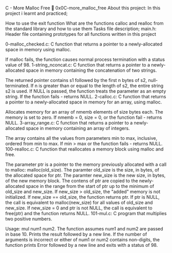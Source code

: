 C - More Malloc Free 📃 0x0C-more_malloc_free
About this project:
In this project i learnt and practiced;

How to use the exit function
What are the functions calloc and realloc from the standard library and how to use them
Tasks file description;
main.h: Header file containing prototypes for all functions written in this project

0-malloc_checked.c: C function that returns a pointer to a newly-allocated space in memory using malloc.

If malloc fails, the function causes normal process termination with a status value of 98.
1-string_nconcat.c: C function that returns a pointer to a newly-allocated space in memory containing the concatenation of two strings.

The returned pointer contains s1 followed by the first n bytes of s2, null-terminated.
If n is greater than or equal to the length of s2, the entire string s2 is used.
If NULL is passed, the function treats the parameter as an empty string.
If the function fails - returns NULL.
2-calloc.c: C function that returns a pointer to a newly-allocated space in memory for an array, using malloc.

Allocates memory for an array of nmemb elements of size bytes each.
The memory is set to zero.
If nmemb = 0, size = 0, or the function fail - returns NULL.
3-array_range.c: C function that returns a pointer to a newly-allocated space in memory containing an array of integers.

The array contains all the values from parameters min to max, inclusive, ordered from min to max.
If min > max or the function fails - returns NULL.
100-realloc.c: C function that reallocates a memory block using malloc and free.

The parameter ptr is a pointer to the memory previously allocated with a call to malloc: malloc(old_size).
The paramter old_size is the size, in bytes, of the allocated space for ptr.
The paramter new_size is the new size, in bytes, of the new memory block.
The contens of ptr are copied to the newly-allocated space in the range from the start of ptr up to the minimum of old_size and new_size.
If new_size > old_size, the "added" memory is not initialized.
If new_size == old_size, the function returns ptr.
If ptr is NULL, the call is equivalent to malloc(new_size) for all values of old_size and new_size.
If new_size = 0 and ptr is not NULL, the call is equivalent to free(ptr) and the function returns NULL.
101-mul.c: C program that multiplies two positive numbers.

Usage: mul num1 num2.
The function assumes num1 and num2 are passed in base 10.
Prints the result followed by a new line.
If the number of arguments is incorrect or either of num1 or num2 contains non-digits, the function prints Error followed by a new line and exits with a status of 98.